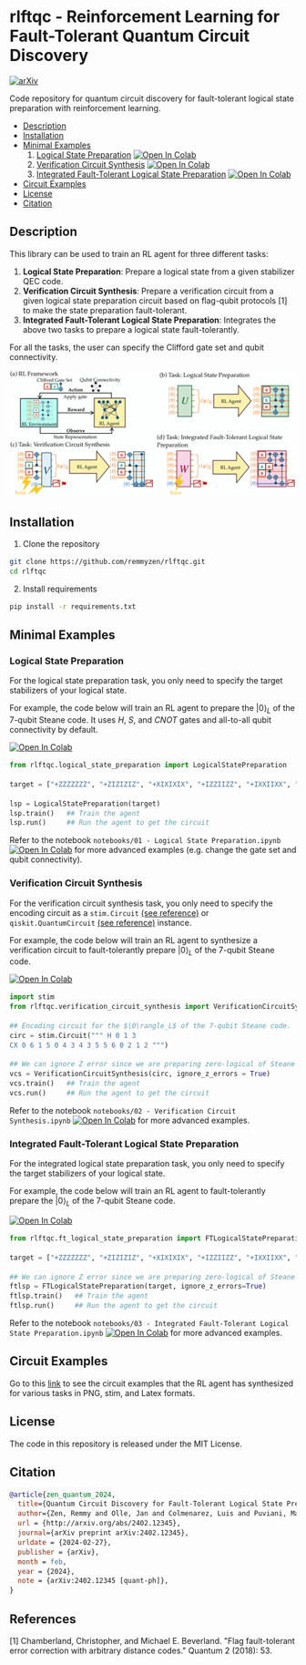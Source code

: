 # rlftqc - Reinforcement Learning for Fault-Tolerant Quantum Circuit Discovery

[![arXiv](https://img.shields.io/badge/arXiv-2402.12345-b31b1b.svg)](https://arxiv.org/abs/2402.12345)

Code repository for quantum circuit discovery for fault-tolerant logical state preparation with reinforcement learning. 

- [Description](#description)
- [Installation](#installation)
- [Minimal Examples](#minimal-examples)
    1. [Logical State Preparation](#logical-state-preparation)   <a href="https://colab.research.google.com/drive/1u2iokg1ZBF6YeB6-UuzmbFqAo_3KlCu-" target="_blank"><img src="https://colab.research.google.com/assets/colab-badge.svg" alt="Open In Colab"/></a>
    2. [Verification Circuit Synthesis](#verification-circuit-synthesis)  <a href="https://colab.research.google.com/drive/1OJJ_DSpO7zUeoBZruXMIpntbWjXylVPf" target="_blank"><img src="https://colab.research.google.com/assets/colab-badge.svg" alt="Open In Colab"/></a>
    3. [Integrated Fault-Tolerant Logical State Preparation](#integrated-fault-tolerant-logical-state-preparation)  <a href="https://colab.research.google.com/drive/1kcq8q0C1jE8J5xSVy19fpsnr0KdPTQwe" target="_blank"><img src="https://colab.research.google.com/assets/colab-badge.svg" alt="Open In Colab"/></a>
- [Circuit Examples](#circuit-examples)
- [License](#license)
- [Citation](#citation)
  
## Description

This library can be used to train an RL agent for three different tasks:
1. **Logical State Preparation**: Prepare a logical state from a given stabilizer QEC code.
2. **Verification Circuit Synthesis**: Prepare a verification circuit from a given logical state preparation circuit based on flag-qubit protocols [1] to make the state preparation fault-tolerant.
3. **Integrated Fault-Tolerant Logical State Preparation**: Integrates the above two tasks to prepare a logical state fault-tolerantly.

For all the tasks, the user can specify the Clifford gate set and qubit connectivity. 

<img src="images/overview.png" alt="overview" width="800"/>


## Installation

1. Clone the repository

``` bash
git clone https://github.com/remmyzen/rlftqc.git
cd rlftqc
```

2. Install requirements
``` bash
pip install -r requirements.txt
```
## Minimal Examples

### Logical State Preparation  

For the logical state preparation task, you only need to specify the target stabilizers of your logical state. 

For example, the code below will train an RL agent to prepare the $|0\rangle_L$ of the 7-qubit Steane code. It uses $H$, $S$, and $CNOT$ gates and all-to-all qubit connectivity by default.

<a href="https://colab.research.google.com/drive/1u2iokg1ZBF6YeB6-UuzmbFqAo_3KlCu-" target="_blank"><img src="https://colab.research.google.com/assets/colab-badge.svg" alt="Open In Colab"/></a>

``` python
from rlftqc.logical_state_preparation import LogicalStatePreparation

target = ["+ZZZZZZZ", "+ZIZIZIZ", "+XIXIXIX", "+IZZIIZZ", "+IXXIIXX", "+IIIZZZZ", "+IIIXXXX"]

lsp = LogicalStatePreparation(target)
lsp.train()   ## Train the agent
lsp.run()     ## Run the agent to get the circuit
```

Refer to the notebook `notebooks/01 - Logical State Preparation.ipynb` <a href="https://drive.google.com/file/d/1EBmGK5bSTiSBJdnbAYyRLWfqJlXwm6NK/view?usp=sharing" target="_blank"><img src="https://colab.research.google.com/assets/colab-badge.svg" alt="Open In Colab"/></a> for more advanced examples (e.g. change the gate set and qubit connectivity). 


### Verification Circuit Synthesis  


For the verification circuit synthesis task, you only need to specify the encoding circuit as a `stim.Circuit` [(see reference)](https://github.com/quantumlib/Stim/blob/main/doc/python_api_reference_vDev.md#stim.Circuit) or `qiskit.QuantumCircuit` [(see reference)](https://docs.quantum.ibm.com/api/qiskit/qiskit.circuit.QuantumCircuit) instance. 

For example, the code below will train an RL agent to synthesize a verification circuit to fault-tolerantly prepare $|0\rangle_L$ of the 7-qubit Steane code.

<a href="https://colab.research.google.com/drive/1OJJ_DSpO7zUeoBZruXMIpntbWjXylVPf" target="_blank"><img src="https://colab.research.google.com/assets/colab-badge.svg" alt="Open In Colab"/></a>

``` python
import stim
from rlftqc.verification_circuit_synthesis import VerificationCircuitSynthesis

## Encoding circuit for the $|0\rangle_L$ of the 7-qubit Steane code.
circ = stim.Circuit(""" H 0 1 3
CX 0 6 1 5 0 4 3 4 3 5 5 6 0 2 1 2 """)

## We can ignore Z error since we are preparing zero-logical of Steane code
vcs = VerificationCircuitSynthesis(circ, ignore_z_errors = True)  
vcs.train()   ## Train the agent
vcs.run()     ## Run the agent to get the circuit
```

Refer to the notebook `notebooks/02 - Verification Circuit Synthesis.ipynb` <a href="https://drive.google.com/file/d/1gtI2cxYOsspWSHffVSsXry_0teQ_4d9b/view?usp=sharing" target="_blank"><img src="https://colab.research.google.com/assets/colab-badge.svg" alt="Open In Colab"/></a> for more advanced examples. 


### Integrated Fault-Tolerant Logical State Preparation
  
For the integrated logical state preparation task, you only need to specify the target stabilizers of your logical state. 

For example, the code below will train an RL agent to  fault-tolerantly prepare the $|0\rangle_L$ of the 7-qubit Steane code. 

<a href="https://colab.research.google.com/drive/1kcq8q0C1jE8J5xSVy19fpsnr0KdPTQwe?usp=sharing" target="_blank"><img src="https://colab.research.google.com/assets/colab-badge.svg" alt="Open In Colab"/></a>

``` python
from rlftqc.ft_logical_state_preparation import FTLogicalStatePreparation

target = ["+ZZZZZZZ", "+ZIZIZIZ", "+XIXIXIX", "+IZZIIZZ", "+IXXIIXX", "+IIIZZZZ", "+IIIXXXX"]

## We can ignore Z error since we are preparing zero-logical of Steane code
ftlsp = FTLogicalStatePreparation(target, ignore_z_errors=True)
ftlsp.train()   ## Train the agent
ftlsp.run()     ## Run the agent to get the circuit

```
Refer to the notebook `notebooks/03 - Integrated Fault-Tolerant Logical State Preparation.ipynb` <a href="https://drive.google.com/file/d/12zTTrUSPTK0dRym5XTizm2ugcZsoeki8/view?usp=sharing" target="_blank"><img src="https://colab.research.google.com/assets/colab-badge.svg" alt="Open In Colab"/></a>
 for more advanced examples. 
## Circuit Examples

Go to this <a href="https://owncloud.gwdg.de/index.php/s/OsfE9WuvTitJuZv" target="_blank">link</a> to see the circuit examples that the RL agent has synthesized for various tasks in PNG, stim, and Latex formats.

## License

The code in this repository is released under the MIT License.

## Citation
``` bib
@article{zen_quantum_2024,
  title={Quantum Circuit Discovery for Fault-Tolerant Logical State Preparation with Reinforcement Learning},
  author={Zen, Remmy and Olle, Jan and Colmenarez, Luis and Puviani, Matteo and Mueller, Markus and Marquardt, Florian},
  url = {http://arxiv.org/abs/2402.12345},
  journal={arXiv preprint arXiv:2402.12345},
  urldate = {2024-02-27},
  publisher = {arXiv},
  month = feb,
  year = {2024},
  note = {arXiv:2402.12345 [quant-ph]},
}
```

## References
[1] Chamberland, Christopher, and Michael E. Beverland. "Flag fault-tolerant error correction with arbitrary distance codes." Quantum 2 (2018): 53.

